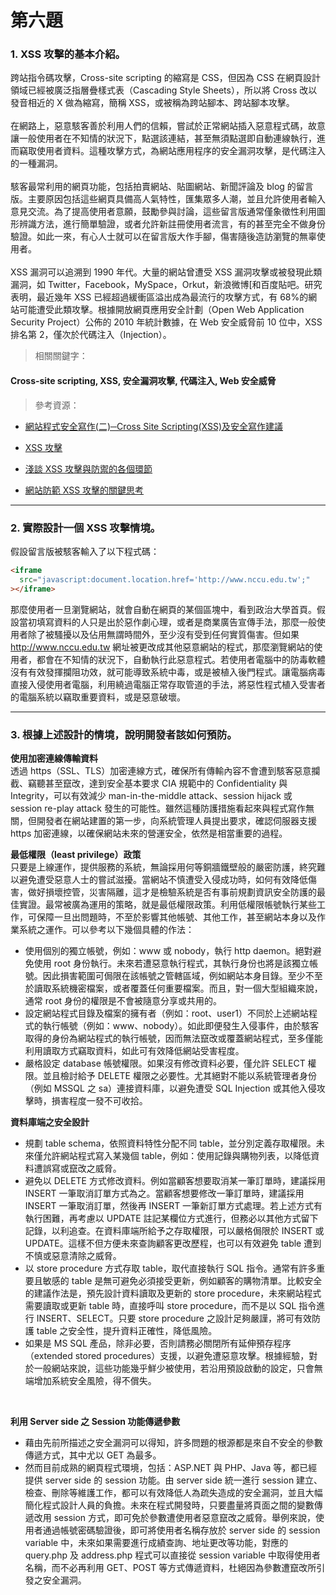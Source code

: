 # 第六題

### 1. XSS 攻擊的基本介紹。

跨站指令碼攻擊，Cross-site scripting 的縮寫是 CSS，但因為 CSS 在網頁設計領域已經被廣泛指層疊樣式表（Cascading Style Sheets），所以將 Cross 改以發音相近的 X 做為縮寫，簡稱 XSS，或被稱為跨站腳本、跨站腳本攻擊。
<br />
<br />
在網路上，惡意駭客善於利用人們的信賴，嘗試於正常網站插入惡意程式碼，故意讓一般使用者在不知情的狀況下，點選該連結，甚至無須點選即自動連線執行，進而竊取使用者資料。這種攻擊方式，為網站應用程序的安全漏洞攻擊，是代碼注入的一種漏洞。
<br />
<br />
駭客最常利用的網頁功能，包括拍賣網站、貼圖網站、新聞評論及 blog 的留言版。主要原因包括這些網頁具備高人氣特性，匯集眾多人潮，並且允許使用者輸入意見交流。為了提高使用者意願，鼓勵參與討論，這些留言版通常僅象徵性利用圖形辨識方法，進行簡單驗證，或者允許新註冊使用者流言，有的甚至完全不做身份驗證。如此一來，有心人士就可以在留言版大作手腳，傷害隨後造訪瀏覽的無辜使用者。
<br />
<br />
XSS 漏洞可以追溯到 1990 年代。大量的網站曾遭受 XSS 漏洞攻擊或被發現此類漏洞，如 Twitter，Facebook，MySpace，Orkut，新浪微博[和百度貼吧。研究表明，最近幾年 XSS 已經超過緩衝區溢出成為最流行的攻擊方式，有 68%的網站可能遭受此類攻擊。根據開放網頁應用安全計劃（Open Web Application Security Project）公佈的 2010 年統計數據，在 Web 安全威脅前 10 位中，XSS 排名第 2，僅次於代碼注入（Injection）。
<br />

> 相關關鍵字：

#### Cross-site scripting, XSS, 安全漏洞攻擊, 代碼注入, Web 安全威脅

> 參考資源：

- [網站程式安全寫作(二)─Cross Site Scripting(XSS)及安全寫作建議](https://www.cc.ntu.edu.tw/chinese/epaper/home/News_Content_n_103858_s_60079.html)

- [XSS 攻擊](http://www.powenko.com/wordpress/xss攻擊/)

- [淺談 XSS 攻擊與防禦的各個環節](https://tech-blog.cymetrics.io/posts/huli/xss-attack-and-defense/)

- [網站防範 XSS 攻擊的關鍵思考](https://www.ithome.com.tw/voice/66888)

<hr >

### 2. 實際設計一個 XSS 攻擊情境。

假設留言版被駭客輸入了以下程式碼：

```html
<iframe
  src="javascript:document.location.href='http://www.nccu.edu.tw';"
></iframe>
```

那麼使用者一旦瀏覽網站，就會自動在網頁的某個區塊中，看到政治大學首頁。假設當初填寫資料的人只是出於惡作劇心理，或者是商業廣告宣傳手法，那麼一般使用者除了被騷擾以及佔用無謂時間外，至少沒有受到任何實質傷害。但如果 http://www.nccu.edu.tw 網址被更改成其他惡意網站的程式，那麼瀏覽網站的使用者，都會在不知情的狀況下，自動執行此惡意程式。若使用者電腦中的防毒軟體沒有有效發揮攔阻功效，就可能導致系統中毒，或是被植入後門程式。讓電腦病毒直接入侵使用者電腦，利用繞過電腦正常存取管道的手法，將惡性程式植入受害者的電腦系統以竊取重要資料，或是惡意破壞。

<hr >

### 3. 根據上述設計的情境，說明開發者該如何預防。

**使用加密連線傳輸資料**<br />
透過 https（SSL、TLS）加密連線方式，確保所有傳輸內容不會遭到駭客惡意攔截、竊聽甚至竄改，達到安全基本要求 CIA 規範中的 Confidentiality 與 Integrity，可以有效減少 man-in-the-middle attack、session hijack 或 session re-play attack 發生的可能性。雖然這種防護措施看起來與程式寫作無關，但開發者在網站建置的第一步，向系統管理人員提出要求，確認伺服器支援 https 加密連線，以確保網站未來的營運安全，依然是相當重要的過程。
<br />

**最低權限（least privilege）政策**<br />
只要是上線運作，提供服務的系統，無論採用何等銅牆鐵壁般的嚴密防護，終究難以避免遭受惡意人士的嘗試滋擾。當網站不慎遭受入侵成功時，如何有效降低傷害，做好損壞控管，災害隔離，這才是檢驗系統是否有事前規劃資訊安全防護的最佳實證。最常被廣為運用的策略，就是最低權限政策。利用低權限帳號執行某些工作，可保障一旦出問題時，不至於影響其他帳號、其他工作，甚至網站本身以及作業系統之運作。可以參考以下幾個具體的作法：
<br />

- 使用個別的獨立帳號，例如：www 或 nobody，執行 http daemon。絕對避免使用 root 身份執行。未來若遭惡意執行程式，其執行身份也將是該獨立帳號。因此損害範圍可侷限在該帳號之管轄區域，例如網站本身目錄。至少不至於讀取系統機密檔案，或者覆蓋任何重要檔案。而且，對一個大型組織來說，通常 root 身份的權限是不會被隨意分享或共用的。
- 設定網站程式目錄及檔案的擁有者（例如：root、user1）不同於上述網站程式的執行帳號（例如：www、nobody）。如此即便發生入侵事件，由於駭客取得的身份為網站程式的執行帳號，因而無法竄改或覆蓋網站程式，至多僅能利用讀取方式竊取資料，如此可有效降低網站受害程度。
- 嚴格設定 database 帳號權限。如果沒有修改資料必要，僅允許 SELECT 權限。並且檢討給予 DELETE 權限之必要性。尤其絕對不能以系統管理者身份（例如 MSSQL 之 sa）連接資料庫，以避免遭受 SQL Injection 或其他入侵攻擊時，損害程度一發不可收拾。
  <br />

**資料庫端之安全設計**<br />

- 規劃 table schema，依照資料特性分配不同 table，並分別定義存取權限。未來僅允許網站程式寫入某幾個 table，例如：使用記錄與購物列表，以降低資料遭誤寫或竄改之威脅。<br />
- 避免以 DELETE 方式修改資料。例如當顧客想要取消某一筆訂單時，建議採用 INSERT 一筆取消訂單方式為之。當顧客想要修改一筆訂單時，建議採用 INSERT 一筆取消訂單，然後再 INSERT 一筆新訂單方式處理。若上述方式有執行困難，再考慮以 UPDATE 註記某欄位方式進行，但務必以其他方式留下記錄，以利追查。在資料庫端所給予之存取權限，可以嚴格侷限於 INSERT 或 UPDATE。這樣不但方便未來查詢顧客更改歷程，也可以有效避免 table 遭到不慎或惡意清除之威脅。<br />
- 以 store procedure 方式存取 table，取代直接執行 SQL 指令。通常有許多重要且敏感的 table 是無可避免必須接受更新，例如顧客的購物清單。比較安全的建議作法是，預先設計資料讀取及更新的 store procedure，未來網站程式需要讀取或更新 table 時，直接呼叫 store procedure，而不是以 SQL 指令進行 INSERT、SELECT。只要 store procedure 之設計足夠嚴謹，將可有效防護 table 之安全性，提升資料正確性，降低風險。<br />
- 如果是 MS SQL 產品，除非必要，否則請務必關閉所有延伸預存程序（extended stored procedures）支援，以避免遭惡意攻擊。根據經驗，對於一般網站來說，這些功能幾乎鮮少被使用，若沿用預設啟動的設定，只會無端增加系統安全風險，得不償失。
<br />

**利用 Server side 之 Session 功能傳遞參數**<br />
- 藉由先前所描述之安全漏洞可以得知，許多問題的根源都是來自不安全的參數傳遞方式，其中尤以 GET 為最多。<br />
- 然而目前成熟的網頁程式環境，包括：ASP.NET 與 PHP、Java 等，都已經提供 server side 的 session 功能。由 server side 統一進行 session 建立、檢查、刪除等維護工作，都可以有效降低人為疏失造成的安全漏洞，並且大幅簡化程式設計人員的負擔。未來在程式開發時，只要盡量將頁面之間的變數傳遞改用 session 方式，即可免於參數遭使用者惡意竄改之威脅。舉例來說，使用者通過帳號密碼驗證後，即可將使用者名稱存放於 server side 的 session variable 中，未來如果需要進行成績查詢、地址更改等功能，對應的 query.php 及 address.php 程式可以直接從 session variable 中取得使用者名稱，而不必再利用 GET、POST 等方式傳遞資料，杜絕因為參數遭竄改所引發之安全漏洞。
<br />
